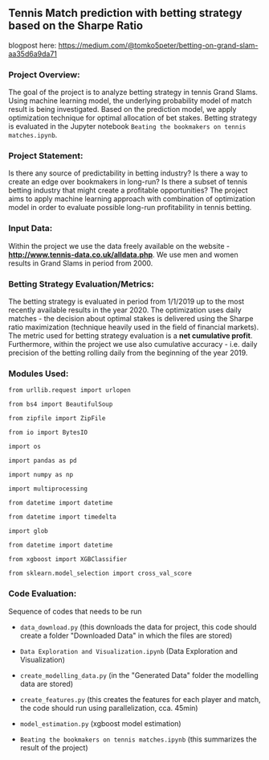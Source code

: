 ## Tennis Match prediction with betting strategy based on the Sharpe Ratio

blogpost here: https://medium.com/@tomko5peter/betting-on-grand-slam-aa35d6a9da71

### Project Overview:

The goal of the project is to analyze betting strategy in tennis Grand Slams. Using machine learning model, the underlying probability model of match result is being investigated. Based on the prediction model, we apply optimization technique for optimal allocation of bet stakes. Betting strategy is evaluated in the Jupyter notebook `Beating the bookmakers on tennis matches.ipynb`.

### Project Statement:

Is there any source of predictability in betting industry? Is there a way to create an edge over bookmakers in long-run? Is there a subset of tennis betting industry that might create a profitable opportunities? The project aims to apply machine learning approach with combination of optimization model in order to evaluate possible long-run profitability in tennis betting.

### Input Data:

Within the project we use the data freely available on the website - **http://www.tennis-data.co.uk/alldata.php**. We use men and women results in Grand Slams in period from 2000.

### Betting Strategy Evaluation/Metrics:

The betting strategy is evaluated in period from 1/1/2019 up to the most recently available results in the year 2020. The optimization uses daily matches - the decision about optimal stakes is delivered using the Sharpe ratio maximization (technique heavily used in the field of financial markets). The metric used for betting strategy evaluation is a **net cumulative profit**. Furthermore, within the project we use also cumulative accuracy - i.e. daily precision of the betting rolling daily from the beginning of the year 2019.

### Modules Used:

`from urllib.request import urlopen`

`from bs4 import BeautifulSoup`

`from zipfile import ZipFile`

`from io import BytesIO`

`import os`

`import pandas as pd`

`import numpy as np`

`import multiprocessing`

`from datetime import datetime`

`from datetime import timedelta`

`import glob`

`from datetime import datetime`

`from xgboost import XGBClassifier`

`from sklearn.model_selection import cross_val_score`

### Code Evaluation:

Sequence of codes that needs to be run

* `data_download.py` (this downloads the data for project, this code should create a folder "Downloaded Data" in which the files are stored)

* `Data Exploration and Visualization.ipynb` (Data Exploration and Visualization)

* `create_modelling_data.py` (in the "Generated Data" folder the modelling data are stored)

* `create_features.py` (this creates the features for each player and match, the code should run using parallelization, cca. 45min)

* `model_estimation.py` (xgboost model estimation)

* `Beating the bookmakers on tennis matches.ipynb` (this summarizes the result of the project)
